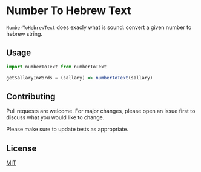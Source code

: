 # Number To Hebrew Text

`NumberToHebrewText` does exacly what is sound: convert a given number to hebrew string.


## Usage

```javascript
import numberToText from numberToText

getSallaryInWords = (sallary) => numberToText(sallary)
```

## Contributing
Pull requests are welcome. For major changes, please open an issue first to discuss what you would like to change.

Please make sure to update tests as appropriate.

## License
[MIT](https://choosealicense.com/licenses/mit/)
